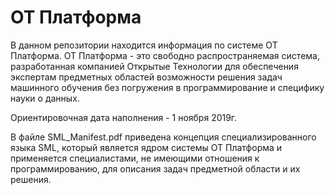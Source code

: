 # ОТ Платформа

В данном репозитории находится информация по системе ОТ Платформа. ОТ Платформа - это свободно распространяемая система, разработанная компанией Открытые Технологии для обеспечения экспертам предметных областей возможности решения задач машинного обучения без погружения в программирование и специфику науки о данных.

Ориентировочная дата наполнения - 1 ноября 2019г.

В файле SML_Manifest.pdf приведена концепция специализированного языка SML, который является ядром системы ОТ Платформа и применяется специалистами, не имеющими отношения к программированию, для описания задач предметной области и их решения.

